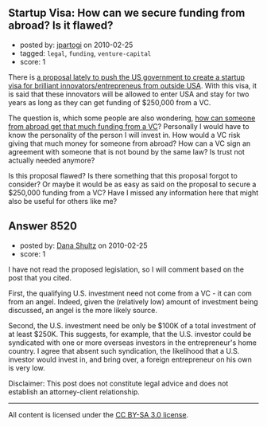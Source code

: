 ## Startup Visa: How can we secure funding from abroad? Is it flawed?

- posted by: [jpartogi](https://stackexchange.com/users/-1/911-jpartogi) on 2010-02-25
- tagged: `legal`, `funding`, `venture-capital`
- score: 1

There is [a proposal lately to push the US government to create a startup visa for brilliant innovators/entrepreneus from outside USA][1]. With this visa, it is said that these innovators will be allowed to enter USA and stay for two years as long as they can get funding of $250,000 from a VC. 

The question is, which some people are also wondering, [how can someone from abroad get that much funding from a VC][2]? Personally I would have to know the personality of the person I will invest in. How would a VC risk giving that much money for someone from abroad? How can a VC sign an agreement with someone that is not bound by the same law? Is trust not actually needed anymore?

Is this proposal flawed? Is there something that this proposal forgot to consider? Or maybe it would be as easy as said on the proposal to secure a $250,000 funding from a VC? Have I missed any information here that might also be useful for others like me?


  [1]: http://startupvisa.com/2010/02/24/kerry-lugar-startup-visa-act/
  [2]: http://answers.onstartups.com/questions/1693/would-there-be-any-vc-invest-someone-from-abroad


## Answer 8520

- posted by: [Dana Shultz](https://stackexchange.com/users/-1/1841-dana-shultz) on 2010-02-25
- score: 1

I have not read the proposed legislation, so I will comment based on the post that you cited.

First, the qualifying U.S. investment need not come from a VC - it can com from an angel. Indeed, given the (relatively low) amount of investment being discussed, an angel is the more likely source.

Second, the U.S. investment need be only be $100K of a total investment of at least $250K. This suggests, for example, that the U.S. investor could be syndicated with one or more overseas investors in the entrepreneur's home country. I agree that absent such syndication, the likelihood that a U.S. investor would invest in, and bring over, a foreign entrepreneur on his own is very low.

Disclaimer: This post does not constitute legal advice and does not establish an attorney-client relationship.



---

All content is licensed under the [CC BY-SA 3.0 license](https://creativecommons.org/licenses/by-sa/3.0/).
